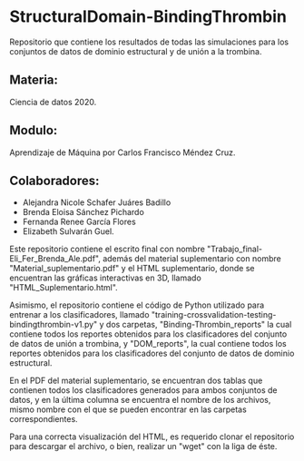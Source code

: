 # StructuralDomain-BindingThrombin
Repositorio que contiene los resultados de todas las simulaciones para los conjuntos de datos de dominio estructural y de unión a la trombina. 

## Materia: 
Ciencia de datos 2020. 
## Modulo:
Aprendizaje de Máquina por Carlos Francisco Méndez Cruz. 
## Colaboradores: 
- Alejandra Nicole Schafer Juáres Badillo
- Brenda Eloisa Sánchez Pichardo 
- Fernanda Renee García Flores 
- Elizabeth Sulvarán Guel. 
  


Este repositorio contiene el escrito final con nombre "Trabajo_final-Eli_Fer_Brenda_Ale.pdf", además del material suplementario con nombre "Material_suplementario.pdf" y el HTML suplementario, donde se encuentran las gráficas interactivas en 3D, llamado "HTML_Suplementario.html".      

Asimismo, el repositorio contiene el código de Python utilizado para entrenar a los clasificadores, llamado "training-crossvalidation-testing-bindingthrombin-v1.py" y dos carpetas, "Binding-Thrombin_reports" la cual contiene todos los reportes obtenidos para los clasificadores del conjunto de datos de unión a trombina, y "DOM_reports", la cual contiene todos los reportes obtenidos para los clasificadores del conjunto de datos de dominio estructural.     

En el PDF del material suplementario, se encuentran dos tablas que contienen todos los clasificadores generados para ambos conjuntos de datos, y en la última columna se encuentra el nombre de los archivos, mismo nombre con el que se pueden encontrar en las carpetas correspondientes.     

Para una correcta visualización del HTML, es requerido clonar el repositorio para descargar el archivo, o bien, realizar un "wget" con la liga de éste.     

